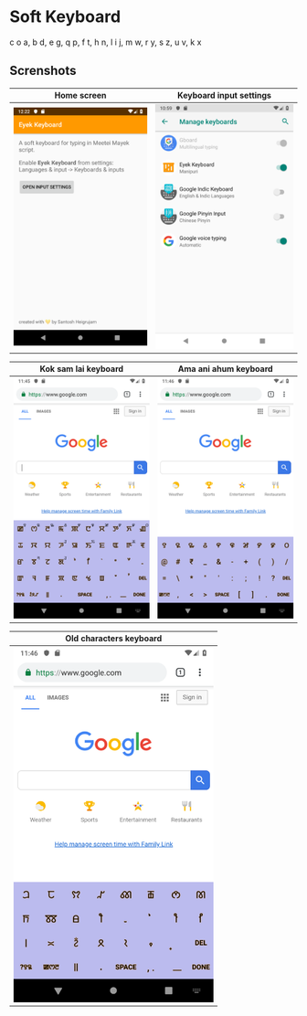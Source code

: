 # Soft Keyboard
c o a, b d, e g, q p, f t, h n, l i j, m w, r y, s z, u v, k x

## Screnshots

|Home screen|Keyboard input settings|
|---|---|
|<img src="https://raw.githubusercontent.com/heisantosh/EyekKeyboard/master/screenshots/main_activity.png" alt="Home screen" width="350"/>|<img src="https://raw.githubusercontent.com/heisantosh/EyekKeyboard/master/screenshots/manage_eyek_keyboard.png" alt="Keyboard input settings" width="350"/>|

|Kok sam lai keyboard|Ama ani ahum keyboard|
|---|---|
|<img src="https://raw.githubusercontent.com/heisantosh/EyekKeyboard/master/screenshots/kok_sam_lai.png" alt="Kok sam lai keyboard" width="350"/>|<img src="https://raw.githubusercontent.com/heisantosh/EyekKeyboard/master/screenshots/ama_ani_ahum.png" alt="Ama ani ahum keyboard keyboard" width="350"/>|

|Old characters keyboard|
|---|
|<img src="https://raw.githubusercontent.com/heisantosh/EyekKeyboard/master/screenshots/extensions.png" alt="Old characters keyboard" width="350"/>|
